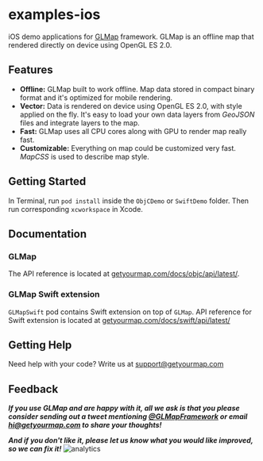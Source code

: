 # examples-ios
iOS demo applications for [GLMap](https://getyourmap.com) framework. GLMap is an offline map that rendered directly on device using OpenGL ES 2.0.

## Features

* **Offline:** GLMap built to work offline. Map data stored in compact binary format and it's optimized for mobile rendering.
* **Vector:** Data is rendered on device using OpenGL ES 2.0, with style applied on the fly. It's easy to load your own data layers from *GeoJSON* files and integrate layers to the map.
* **Fast:** GLMap uses all CPU cores along with GPU to render map really fast.
* **Customizable:**  Everything on map could be customized very fast. *MapCSS* is used to describe map style.

## Getting Started

In Terminal, run `pod install` inside the `ObjCDemo` or `SwiftDemo` folder. Then run corresponding `xcworkspace` in Xcode.

## Documentation

### GLMap

The API reference is located at [getyourmap.com/docs/objc/api/latest/](https://getyourmap.com/docs/objc/api/latest/).

### GLMap Swift extension

`GLMapSwift` pod contains Swift extension on top of `GLMap`.
API reference for Swift extension is located at [getyourmap.com/docs/swift/api/latest/](https://getyourmap.com/docs/swift/api/latest/)

## Getting Help

Need help with your code? Write us at [support@getyourmap.com](mailto:support@getyourmap.com)

## Feedback

**_If you use GLMap and are happy with it, all we ask is that you please consider sending out a tweet mentioning [@GLMapFramework](https://twitter.com/GLMapFramework) or email [hi@getyourmap.com](mailto:hi@getyourmap.com) to share your thoughts!_**

**_And if you don't like it, please let us know what you would like improved, so we can fix it!_**
![analytics](https://www.facebook.com/tr?id=1514826728831437&ev=ReadmeView&noscript=1)
